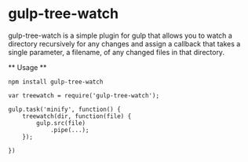 gulp-tree-watch
===

gulp-tree-watch is a simple plugin for gulp that allows you to watch a directory recursively for any changes and assign a callback that
takes a single parameter, a filename, of any changed files in that directory.

** Usage **

`npm install gulp-tree-watch`

    var treewatch = require('gulp-tree-watch');

    gulp.task('minify', function() {
        treewatch(dir, function(file) {
            gulp.src(file)
                .pipe(...);
        });

    })
